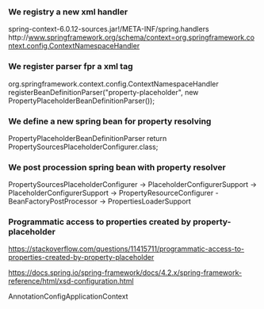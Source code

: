 ### We registry a new xml handler
spring-context-6.0.12-sources.jar!/META-INF/spring.handlers
    http\://www.springframework.org/schema/context=org.springframework.context.config.ContextNamespaceHandler

### We register parser fpr a xml tag 
org.springframework.context.config.ContextNamespaceHandler
    registerBeanDefinitionParser("property-placeholder", new PropertyPlaceholderBeanDefinitionParser());

### We define a new spring bean for property resolving
PropertyPlaceholderBeanDefinitionParser
    return PropertySourcesPlaceholderConfigurer.class;

### We post procession spring bean with property resolver
PropertySourcesPlaceholderConfigurer 
    -> PlaceholderConfigurerSupport
        -> PlaceholderConfigurerSupport
            -> PropertyResourceConfigurer - BeanFactoryPostProcessor
                -> PropertiesLoaderSupport


### Programmatic access to properties created by property-placeholder
https://stackoverflow.com/questions/11415711/programmatic-access-to-properties-created-by-property-placeholder

https://docs.spring.io/spring-framework/docs/4.2.x/spring-framework-reference/html/xsd-configuration.html

AnnotationConfigApplicationContext